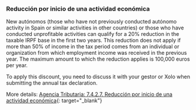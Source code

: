 ### Reducción por inicio de una actividad económica

New autónomos (those who have not previously conducted autónomo activity in Spain or similar activities in other
countries) or those who have conducted unprofitable activities can qualify for a 20% reduction in the taxable IRPF base
in the first two years. This reduction does not apply if more than 50% of income in the tax period comes from an
individual or organization from which employment income was received in the previous year. The maximum amount to which
the reduction applies is 100,000 euros per year.

To apply this discount, you need to discuss it with your gestor or Xolo when submitting the annual tax declaration.

More
details: [Agencia Tributaria: 7.4.2.7. Reducción por inicio de una actividad económica](https://sede.agenciatributaria.gob.es/Sede/ayuda/manuales-videos-folletos/manuales-ayuda-presentacion/irpf-2022/7-cumplimentacion-irpf/7_4-rendimientos-actividades-economicas/7_4_2-regimen-estimacion-directa/7_4_2_7-reduccion-inicio-actividad-economica.html){:
target="_blank"}
